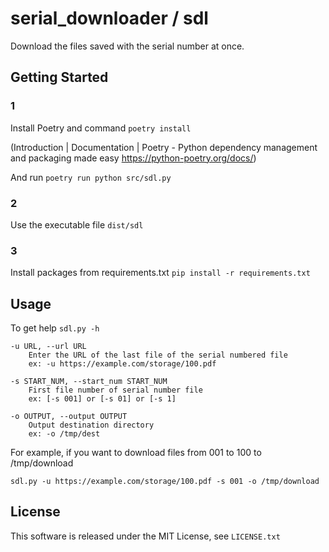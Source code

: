 # serial_downloader / sdl
Download the files saved with the serial number at once.

## Getting Started

### 1
Install Poetry and command ```poetry install```

(Introduction | Documentation | Poetry - Python dependency management and packaging made easy
https://python-poetry.org/docs/)

And run ```poetry run python src/sdl.py```

### 2
Use the executable file ```dist/sdl```

### 3
Install packages from requirements.txt
```pip install -r requirements.txt```


## Usage
To get help ```sdl.py -h```
```
-u URL, --url URL
    Enter the URL of the last file of the serial numbered file
    ex: -u https://example.com/storage/100.pdf

-s START_NUM, --start_num START_NUM
    First file number of serial number file 
    ex: [-s 001] or [-s 01] or [-s 1]

-o OUTPUT, --output OUTPUT
    Output destination directory
    ex: -o /tmp/dest
```

For example, if you want to download files from 001 to 100 to /tmp/download
```
sdl.py -u https://example.com/storage/100.pdf -s 001 -o /tmp/download
```

## License
This software is released under the MIT License, see ```LICENSE.txt```
